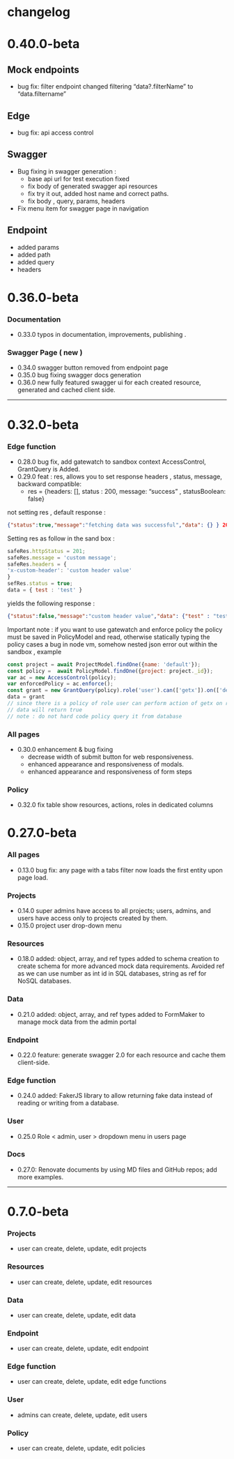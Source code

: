 # changelog

# 0.40.0-beta 

## Mock endpoints

- bug fix: filter endpoint changed filtering “data?.filterName” to “data.filtername”

## Edge

- bug fix: api access  control

## Swagger

- Bug fixing in swagger generation :
    - base api url for test execution fixed
    - fix body of generated swagger api resources
    - fix try it out, added host name and correct paths.
    - fix body , query, params, headers
- Fix menu item for swagger page in navigation

## Endpoint

- added params
- added path
- added query
- headers

# 0.36.0-beta

### Documentation

- 0.33.0 typos in documentation, improvements, publishing .

### Swagger Page ( new )

- 0.34.0 swagger  button removed from endpoint page
- 0.35.0 bug fixing swagger docs generation
- 0.36.0 new  fully featured swagger ui for each created resource, generated and cached client side.

---
# 0.32.0-beta

### Edge function

- 0.28.0 bug fix, add gatewatch to sandbox context AccessControl, GrantQuery is Added.
- 0.29.0 feat : res, allows you to set response headers , status, message, backward compatible:
    - res = {headers: [], status : 200, message: “success” , statusBoolean: false}

not setting res , default response :

```json
{"status":true,"message":"fetching data was successful","data": {} } 200 OK
```

 Setting  res as follow in the sand box : 

```JavaScript
safeRes.httpStatus = 201;
safeRes.message = 'custom message';
safeRes.headers = {
'x-custom-header': 'custom header value'
}
sefRes.status = true;
data = { test : 'test' }
```

yields the following response : 

```json
{"status":false,"message":"custom header value","data": {"test" : "test"} } 201 BAD_REQUEST with header x-custom-header
```

Important note : if you want to use gatewatch and enforce policy the policy must be saved in PolicyModel and read, otherwise statically typing the policy cases a bug in node vm, somehow nested json error out within the sandbox , example 

```JavaScript
const project = await ProjectModel.findOne({name: 'default'});
const policy =  await PolicyModel.findOne({project: project._id});
var ac = new AccessControl(policy);
var enforcedPolicy = ac.enforce();
const grant = new GrantQuery(policy).role('user').can(['getx']).on(['default']).grant();
data = grant
// since there is a policy of role user can perform action of getx on resource default
// data will return true
// note : do not hard code policy query it from database
```

### All pages

- 0.30.0  enhancement  & bug fixing
    - decrease width of submit button for web responsiveness.
    - enhanced appearance and responsiveness of modals.
    - enhanced appearance and responsiveness of form steps

### Policy

- 0.32.0 fix table show resources, actions, roles in dedicated columns
  
# 0.27.0-beta

### All pages

- 0.13.0 bug fix: any page with a tabs filter now loads the first entity upon page load.

### Projects

- 0.14.0 super admins have access to all projects; users, admins, and users have access only to projects created by them.
- 0.15.0 project user drop-down menu

### Resources

- 0.18.0 added: object, array, and ref types added to schema creation to create schema for more advanced mock data requirements. Avoided ref as we can use number as int id in SQL databases, string as ref for NoSQL databases.

### Data

- 0.21.0 added: object, array, and ref types added to FormMaker to manage mock data from the admin portal

### Endpoint

- 0.22.0 feature: generate swagger 2.0 for each resource and cache them client-side.

### Edge function

- 0.24.0 added: FakerJS library to allow returning fake data instead of reading or writing from a database.

### User

- 0.25.0 Role < admin, user > dropdown menu in users page

### Docs

- 0.27.0: Renovate documents by using MD files and GitHub repos; add more examples.

---

# 0.7.0-beta

### Projects

- user can create, delete, update, edit projects

### Resources

- user can create, delete, update, edit resources

### Data

- user can create, delete, update, edit data

### Endpoint

- user can create, delete, update, edit endpoint

### Edge function

- user can create, delete, update, edit edge functions

### User

- admins can create, delete, update, edit users

### Policy

- user can create, delete, update, edit policies
